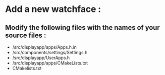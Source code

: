 # Add a new watchface :
## Modify the following files with the names of your source files :

- /src/displayapp/apps/Apps.h.in
- /src/components/settings/Settings.h
- /src/displayapp/UserApps.h
- /src/displayapp/apps/CMakeLists.txt
- CMakelists.txt


